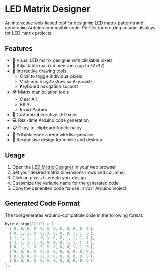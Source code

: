 # LED Matrix Designer

An interactive web-based tool for designing LED matrix patterns and generating Arduino-compatible code. Perfect for creating custom displays for LED matrix projects.

## Features

- 🎨 Visual LED matrix designer with clickable pixels
- 📏 Adjustable matrix dimensions (up to 32x32)
- 🎯 Interactive drawing tools:
  - Click to toggle individual pixels
  - Click and drag to draw continuously
  - Keyboard navigation support
- 🛠️ Matrix manipulation tools:
  - Clear All
  - Fill All
  - Invert Pattern
- 🎨 Customizable active LED color
- 💻 Real-time Arduino code generation
- 📋 Copy-to-clipboard functionality
- 📝 Editable code output with live preview
- 📱 Responsive design for mobile and desktop

## Usage

1. Open the [LED Matrix Designer](https://led-matrix.nothans.com) in your web browser
2. Set your desired matrix dimensions (rows and columns)
3. Click on pixels to create your design
4. Customize the variable name for the generated code
5. Copy the generated code for use in your Arduino project

## Generated Code Format

The tool generates Arduino-compatible code in the following format:

```cpp
byte design[8][12] = {
  { 0, 0, 0, 0, 0, 0, 0, 0, 0, 0, 0, 0 },
  { 0, 1, 1, 0, 0, 0, 0, 0, 0, 1, 1, 0 },
  { 1, 1, 1, 1, 0, 0, 0, 0, 1, 1, 1, 1 },
  { 1, 1, 1, 1, 0, 0, 0, 0, 1, 1, 1, 1 },
  { 0, 1, 1, 0, 0, 0, 0, 0, 0, 1, 1, 0 },
  { 0, 0, 0, 0, 0, 0, 0, 0, 0, 0, 0, 0 },
  { 0, 0, 0, 0, 0, 0, 0, 0, 0, 0, 0, 0 },
  { 0, 0, 0, 0, 0, 0, 0, 0, 0, 0, 0, 0 }
};
```
